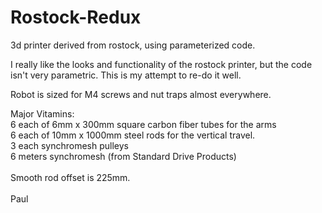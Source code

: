 Rostock-Redux
=============

3d printer derived from rostock, using parameterized code.

I really like the looks and functionality of the rostock printer, but the code isn't very parametric.  This is my attempt to re-do it well.

Robot is sized for M4 screws and nut traps almost everywhere.

Major Vitamins:<br>
6 each of 6mm x 300mm square carbon fiber tubes for the arms<br>
6 each of 10mm x 1000mm steel rods for the vertical travel.<br>
3 each synchromesh pulleys<br>
6 meters synchromesh (from Standard Drive Products)<br>
<br>
Smooth rod offset is 225mm.<br>
<br>
Paul<br>

